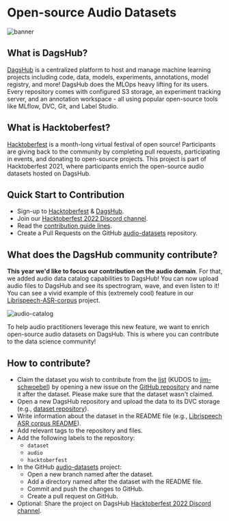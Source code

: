 # Open-source Audio Datasets

![banner](https://user-images.githubusercontent.com/66431403/193427111-af11f270-bce0-4ad8-b0f9-02526312a9c2.png)

## What is DagsHub?

[DagsHub](https://dagshub.com/) is a centralized platform to host and manage machine learning projects including code, data, models, experiments, annotations, model registry, and more! DagsHub does the MLOps heavy lifting for its users. Every repository comes with configured S3 storage, an experiment tracking server, and an annotation workspace - all using popular open-source tools like MLflow, DVC, Git, and Label Studio.

## What is Hacktoberfest?

[Hacktoberfest](https://hacktoberfest.com/) is a month-long virtual festival of open source! Participants are giving back to the community by completing pull requests, participating in events, and donating to open-source projects. This project is part of Hacktoberfest 2021, where participants enrich the open-source audio datasets hosted on DagsHub.

## Quick Start to Contribution
- Sign-up to [Hacktoberfest](https://hacktoberfest.com/auth/) & [DagsHub](https://dagshub.com/user/sign_up?redirect_to=).
- Join our [Hacktoberfest 2022 Discord channel](https://discord.gg/6SsqDCUVeq).
- Read the [contribution guide lines](https://hacktoberfest.com/participation/).
- Create a Pull Requests on the GitHub [audio-datasets](https://github.com/DAGsHub/audio-datasets) repository.


## What does the DagsHub community contribute?
**This year we'd like to focus our contribution on the audio domain**. For that, we added audio data catalog capabilities to DagsHub! You can now upload audio files to DagsHub and see its spectrogram, wave, and even listen to it! You can see a vivid example of this (extremely cool) feature in our [Librispeech-ASR-corpus](https://dagshub.com/DagsHub/Librispeech-ASR-corpus/src/master/dev-clean/84/121123/84-121123-0000.flac) project.

![audio-catalog](assets/audio-catalog.png)

To help audio practitioners leverage this new feature, we want to enrich open-source audio datasets on DagsHub. This is where you can contribute to the data science community! 

## How to contribute? 
- Claim the dataset you wish to contribute from the [list](https://github.com/jim-schwoebel/voice_datasets/blob/master/README.md) (KUDOS to 
[jim-schwoebel](https://github.com/jim-schwoebel)) by opening a new issue on the [GitHub repository](https://github.com/DAGsHub/audio-datasets) and name it after the dataset. Please make sure that the dataset wasn't claimed. 
- Open a new DagsHub repository and upload the data to its DVC storage (e.g., [dataset repository](https://dagshub.com/DagsHub/Librispeech-ASR-corpus)).
- Write information about the dataset in the README file (e.g., [Librispeech ASR corpus README](https://dagshub.com/DagsHub/Librispeech-ASR-corpus/src/master/README.md)). 
- Add relevant tags to the repository and files.
- Add the following labels to the repository:
  - `dataset` 
  - `audio`
  - `hacktoberfest`
- In the GitHub [audio-datasets](https://github.com/DAGsHub/audio-datasets) project:
  - Open a new branch named after the dataset.
  - Add a directory named after the dataset with the README file.
  - Commit and push the changes to GitHub.
  - Create a pull request on GitHub.
- Optional: Share the project on DagsHub [Hacktoberfest 2022 Discord channel](https://discord.gg/6SsqDCUVeq).

